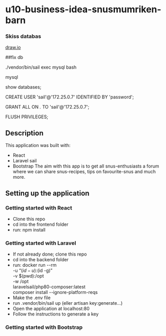 # u10-business-idea-snusmumriken-barn

### Skiss databas
[draw.io](https://app.diagrams.net/#G1NGWY1s4TLEN6tDkRtfDoxssnLPw4PbVJ)

##fix db

 ./vendor/bin/sail exec mysql bash
 
 mysql
 
 show databases;
 
 CREATE USER 'sail'@'172.25.0.7' IDENTIFIED BY 'password';
 
GRANT ALL ON *.* TO 'sail'@'172.25.0.7';

FLUSH PRIVILEGES;

## Description
This application was built with:
- React
- Laravel sail
- Bootstrap
The aim with this app is to get all snus-enthusiasts a forum where we can share snus-recipes, tips on favourite-snus and much more.
## Setting up the application
### Getting started with React
- Clone this repo
- cd into the frontend folder
- run:
    npm install
### Getting started with Laravel
- If not already done; clone this repo
- cd into the backend folder
- run:
    docker run --rm \
        -u “$(id -u):$(id -g)” \
        -v $(pwd):/opt \
        -w /opt \
        laravelsail/php80-composer:latest \
        composer install --ignore-platform-reqs
- Make the .env file
- run .vendor/bin/sail up (eller artisan key:generate...)
- Open the application at localhost:80
- Follow the instructions to generate a key
### Getting started with Bootstrap
